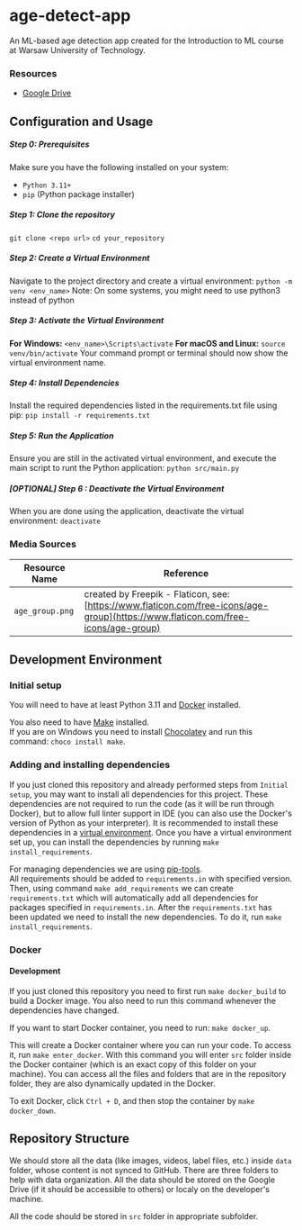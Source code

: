 # age-detect-app
An ML-based age detection app created for the Introduction to ML course at Warsaw University of Technology.

### Resources
- [Google Drive](https://drive.google.com/drive/folders/1--eqhLUZsyxi9vrgreIS-B9Zp0haDMjy)

## Configuration and Usage
##### Step 0: Prerequisites
Make sure you have the following installed on your system:
- `Python 3.11+`
- `pip` (Python package installer)
##### Step 1: Clone the repository
`git clone <repo url>`
`cd your_repository`
##### Step 2: Create a Virtual Environment
Navigate to the project directory and create a virtual environment:
`python -m venv <env_name>`
Note: On some systems, you might need to use python3 instead of python
##### Step 3: Activate the Virtual Environment
**For Windows:**
`<env_name>\Scripts\activate`
**For macOS and Linux:**
`source venv/bin/activate`
Your command prompt or terminal should now show the virtual environment name.
##### Step 4: Install Dependencies
Install the required dependencies listed in the requirements.txt file using pip:
`pip install -r requirements.txt`
##### Step 5: Run the Application
Ensure you are still in the activated virtual environment, and execute
the main script to runt the Python application:
`python src/main.py`
##### [OPTIONAL] Step 6 : Deactivate the Virtual Environment
When you are done using the application, deactivate the virtual environment:
`deactivate`

### Media Sources
| Resource Name | Reference                                                                                                                          |
|---------------|------------------------------------------------------------------------------------------------------------------------------------|
| `age_group.png` | created by Freepik - Flaticon, see: [https://www.flaticon.com/free-icons/age-group](https://www.flaticon.com/free-icons/age-group) |

## Development Environment
### Initial setup
You will need to have at least Python 3.11 and [Docker](https://www.docker.com/) installed.

You also need to have [Make](https://www.gnu.org/software/make/) installed. \
If you are on Windows you need to install [Chocolatey](https://chocolatey.org/install) and run this command: `choco install make`.

### Adding and installing dependencies
If you just cloned this repository and already performed steps from `Initial setup`, you may want to
install all dependencies for this project. These dependencies are not required to run the code (as it will be run through Docker),
but to allow full linter support in IDE (you can also use the Docker's version of Python as your interpreter). It is recommended
to install these dependencies in a [virtual environment](https://docs.python.org/3/library/venv.html). Once you have a virtual environment
set up, you can install the dependencies by running `make install_requirements`.

For managing dependencies we are using [pip-tools](https://github.com/jazzband/pip-tools). \
All requirements should be added to `requirements.in` with specified version. Then, using command `make add_requirements`
we can create `requirements.txt` which will automatically add all dependencies for packages specified
in `requirements.in`. After the `requirements.txt` has been updated we need to install the new dependencies.
To do it, run `make install_requirements`.

### Docker
#### Development
If you just cloned this repository you need to first run `make docker_build` to build a Docker image.
You also need to run this command whenever the dependencies have changed.

If you want to start Docker container, you need to run: `make docker_up`. 

This will create a Docker container
where you can run your code. To access it, run `make enter_docker`. With this command you will enter
`src` folder inside the Docker container (which is an exact copy of this folder on your machine). You can
access all the files and folders that are in the repository folder, they are also dynamically updated in the Docker.

To exit Docker, click `Ctrl + D`, and then stop the container by `make docker_down`.

## Repository Structure
We should store all the data (like images, videos, label files, etc.) inside `data`
folder, whose content is not synced to GitHub. There are three folders to help
with data organization. All the data should be stored on the Google Drive (if it should be accessible to others)
or localy on the developer's machine.

All the code should be stored in `src` folder in appropriate subfolder.
